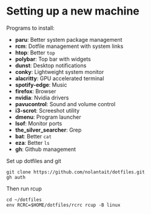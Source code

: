 # Setting up a new machine

Programs to install:

- **paru**: Better system package management
- **rcm**: Dotfile management with system links
- **htop**: Better `top`
- **polybar**: Top bar with widgets
- **dunst**: Desktop notifications
- **conky**: Lightweight system monitor
- **alacritty**: GPU accelerated terminal
- **spotify-edge**: Music
- **firefox**: Browser
- **nvidia**: Nvidia drivers
- **pavucontrol**: Sound and volume control
- **i3-scrot**: Screeshot utility
- **dmenu**: Program launcher
- **lsof**: Monitor ports
- **the_silver_searcher**: Grep
- **bat**: Better `cat`
- **eza**: Better `ls`
- **gh**: Github management

Set up dotfiles and git

```
git clone https://github.com/nolantait/dotfiles.git
gh auth
```

Then run rcup

```
cd ~/dotfiles
env RCRC=$HOME/dotfiles/rcrc rcup -B linux
```
